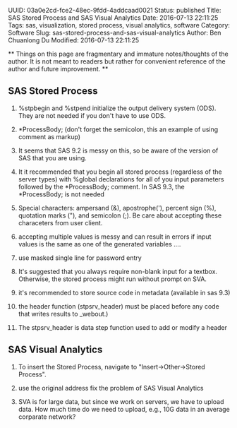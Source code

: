UUID: 03a0e2cd-fce2-48ec-9fdd-4addcaad0021
Status: published
Title: SAS Stored Process and SAS Visual Analytics
Date: 2016-07-13 22:11:25
Tags: sas, visualization, stored process, visual analytics, software
Category: Software
Slug: sas-stored-process-and-sas-visual-analytics
Author: Ben Chuanlong Du
Modified: 2016-07-13 22:11:25

**
Things on this page are fragmentary and immature notes/thoughts of the author. 
It is not meant to readers but rather for convenient reference of the author and future improvement.
**
 

## SAS Stored Process

1. %stpbegin and %stpend initialize the output delivery system (ODS).
They are not needed if you don't have to use ODS.

4. *ProcessBody; (don't forget the semicolon, this an example of using comment as markup)

2. It seems that SAS 9.2 is messy on this,
so be aware of the version of SAS that you are using.

5. It it recommended that you begin all stored process
(regardless of the server types)
with %global declarations for all of you input parameters
followed by the *ProcessBody; comment.
In SAS 9.3, the *ProcessBody; is not needed

6. Special characters:
ampersand (&), apostrophe('), percent sign (%), quotation marks ("),
and semicolon (;).
Be care about accepting these characeters from user client.

7. accepting multiple values is messy and can result in errors if input values is the same as one of the generated variables ....

8. use masked single line for password entry

9. It's suggested that you always require non-blank input for a textbox.
Otherwise, the stored process might run without prompt on SVA.

10. it's recommended to store source code in metadata (available in sas 9.3)

11. the header function (stpsrv_header) must be placed before any code that writes results to _webout.)

12. The stpsrv_header is data step function used to add or modify a header

## SAS Visual Analytics

1. To insert the Stored Process, 
navigate to "Insert->Other->Stored Process".

1. use the original address fix the problem of SAS Visual Analytics

2. SVA is for large data, 
but since we work on servers, we have to upload data. 
How much time do we need to upload, e.g., 10G data in an average corparate network?

